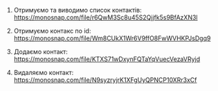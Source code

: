 1. Отримуємо та виводимо список контактів:
https://monosnap.com/file/r6QwM3Sc8u45S2Qjjfk5s9BfAzXN3l

2. Отримуємо контакс по id:
https://monosnap.com/file/Wm8CUkX1Wr6V9ffO8FwWVHKPJsDgq9

3. Додаємо контакт:
https://monosnap.com/file/KTXS71wDxynFQTaYqVuecVezaVRyjd

4. Видаляємо контакт:
https://monosnap.com/file/N9syzryjrK1XFgUyQPNCP10XRr3xCf